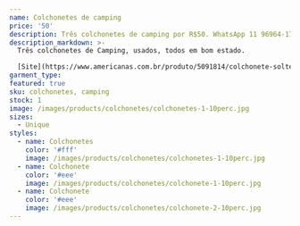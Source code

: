 ```yaml
---
name: Colchonetes de camping
price: '50'
description: Três colchonetes de camping por R$50. WhatsApp 11 96964-1752
description_markdown: >-
  Três colchonetes de Camping, usados, todos em bom estado.

  [Site](https://www.americanas.com.br/produto/5091814/colchonete-solteiro-nautika?WT.srch=1&epar=bp_pl_00_go_pla_rlsa_novos_gmv&gclid=CjwKCAiApJnRBRBlEiwAPTgmxE9JES3sLBbigPG8GaL-gn9_IO31CPuKPiruC_mtQulrAbTjzkTd8xoCax0QAvD_BwE&opn=YSMESP&sellerId=2868454000104)
garment_type:
featured: true
sku: colchonetes, camping
stock: 1
image: /images/products/colchonetes/colchonetes-1-10perc.jpg
sizes:
  - Unique
styles:
  - name: Colchonetes
    color: '#fff'
    image: /images/products/colchonetes/colchonetes-1-10perc.jpg
  - name: Colchonete
    color: '#eee'
    image: /images/products/colchonetes/colchonete-1-10perc.jpg
  - name: Colchonete
    color: '#eee'
    image: /images/products/colchonetes/colchonete-2-10perc.jpg    
---
```

